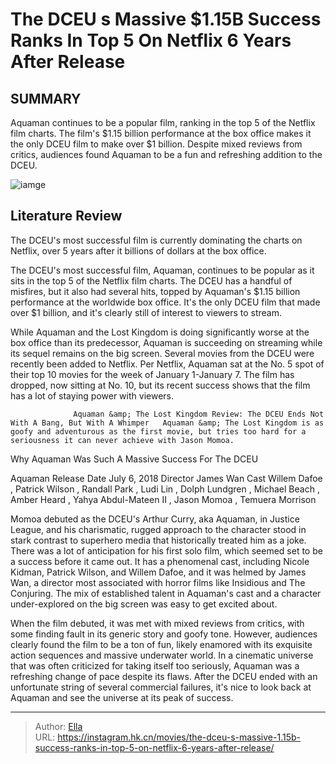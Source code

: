# The DCEU s Massive $1.15B Success Ranks In Top 5 On Netflix 6 Years After Release


## SUMMARY 



  Aquaman continues to be a popular film, ranking in the top 5 of the Netflix film charts.   The film&#39;s $1.15 billion performance at the box office makes it the only DCEU film to make over $1 billion.   Despite mixed reviews from critics, audiences found Aquaman to be a fun and refreshing addition to the DCEU.  

![iamge](https://static1.srcdn.com/wordpress/wp-content/uploads/2024/01/the-justice-league-stands-together-in-their-titular-dceu-film.jpg)

## Literature Review

The DCEU&#39;s most successful film is currently dominating the charts on Netflix, over 5 years after it billions of dollars at the box office.




The DCEU&#39;s most successful film, Aquaman, continues to be popular as it sits in the top 5 of the Netflix film charts. The DCEU has a handful of misfires, but it also had several hits, topped by Aquaman&#39;s $1.15 billion performance at the worldwide box office. It&#39;s the only DCEU film that made over $1 billion, and it&#39;s clearly still of interest to viewers to stream.




While Aquaman and the Lost Kingdom is doing significantly worse at the box office than its predecessor, Aquaman is succeeding on streaming while its sequel remains on the big screen. Several movies from the DCEU were recently been added to Netflix. Per Netflix, Aquaman sat at the No. 5 spot of their top 10 movies for the week of January 1-January 7. The film has dropped, now sitting at No. 10, but its recent success shows that the film has a lot of staying power with viewers.

                  Aquaman &amp; The Lost Kingdom Review: The DCEU Ends Not With A Bang, But With A Whimper   Aquaman &amp; The Lost Kingdom is as goofy and adventurous as the first movie, but tries too hard for a seriousness it can never achieve with Jason Momoa.   


 Why Aquaman Was Such A Massive Success For The DCEU 
         

   Aquaman      Release Date    July 6, 2018     Director    James Wan     Cast    Willem Dafoe , Patrick Wilson , Randall Park , Ludi Lin , Dolph Lundgren , Michael Beach , Amber Heard , Yahya Abdul-Mateen II , Jason Momoa , Temuera Morrison      




Momoa debuted as the DCEU&#39;s Arthur Curry, aka Aquaman, in Justice League, and his charismatic, rugged approach to the character stood in stark contrast to superhero media that historically treated him as a joke. There was a lot of anticipation for his first solo film, which seemed set to be a success before it came out. It has a phenomenal cast, including Nicole Kidman, Patrick Wilson, and Willem Dafoe, and it was helmed by James Wan, a director most associated with horror films like Insidious and The Conjuring. The mix of established talent in Aquaman&#39;s cast and a character under-explored on the big screen was easy to get excited about.

When the film debuted, it was met with mixed reviews from critics, with some finding fault in its generic story and goofy tone. However, audiences clearly found the film to be a ton of fun, likely enamored with its exquisite action sequences and massive underwater world. In a cinematic universe that was often criticized for taking itself too seriously, Aquaman was a refreshing change of pace despite its flaws. After the DCEU ended with an unfortunate string of several commercial failures, it&#39;s nice to look back at Aquaman and see the universe at its peak of success.






---

> Author: [Ella](https://instagram.hk.cn/)  
> URL: https://instagram.hk.cn/movies/the-dceu-s-massive-1.15b-success-ranks-in-top-5-on-netflix-6-years-after-release/  

